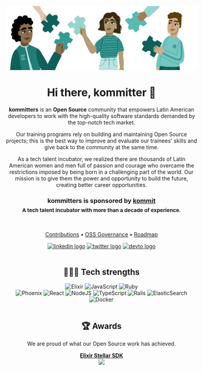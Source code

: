 <div align="center">

![kommitters Open Source][ospo-artwork]

# Hi there, kommitter 👋

**kommitters** is an **Open Source** community that empowers Latin American developers to work with the high-quality software standards demanded by the top-notch tech market.

Our training programs rely on building and maintaining Open Source projects; this is the best way to improve and evaluate our trainees' skills and give back to the community at the same time.

As a tech talent incubator, we realized there are thousands of Latin American women and men full of passion and courage who overcame the restrictions imposed by being born in a challenging part of the world. Our mission is to give them the power and opportunity to build the future, creating better career opportunities.

### **kommitters** is sponsored by [**kommit**][kommit.co]<br> <sub>A tech talent incubator with more than a decade of experience.</sub>
<br>

[Contributions][contributions] • [OSS Governance][oss-governance] • [Roadmap][roadmap]

[<img src="https://raw.githubusercontent.com/maurodesouza/profile-readme-generator/master/src/assets/icons/social/gmail/default.svg" width="42" height="30" alt="linkedin logo" />][mail-to]
[<img src="https://raw.githubusercontent.com/maurodesouza/profile-readme-generator/master/src/assets/icons/social/twitter/default.svg" width="42" height="30" alt="twitter logo" />][twitter]
[<img src="https://raw.githubusercontent.com/maurodesouza/profile-readme-generator/master/src/assets/icons/social/devto/default.svg" width="42" height="30" alt="devto logo" />][dev-to]<br><br>

## 👩🏻‍💻 Tech strengths

![Elixir][elixir-badge]
![JavaScript][javascript-badge]
![Ruby][ruby-badge]<br>
![Phoenix][phoenix-badge]
![React][react-badge]
![NodeJS][nodejs-badge]
![TypeScript][typescript-badge]
![Rails][rails-badge]
![ElasticSearch][elasticsearch-badge]
![Docker][docker-badge]<br><br>

## 🏆 Awards
We are proud of what our Open Source work has achieved.

[**Elixir Stellar SDK**][stellar-sdk]<br/>
[<img src="https://user-images.githubusercontent.com/1649973/182957620-e9cf03a4-0ffa-45ae-997f-cca8534a3d4a.png" width="200" />][scf-stellar-sdk]

</div>

[ospo-artwork]: https://github.com/kommitters/.github/blob/main/assets/banner.jpeg
[contributions]: https://github.com/kommitters/.github/blob/main/profile/contributions/README.md
[oss-governance]: https://github.com/kommitters/ospo
[roadmap]: https://github.com/orgs/kommitters/projects/4
[kommit.co]: https://kommit.co
[mail-to]: mailto:oss@kommit.co
[twitter]: https://twitter.com/kommitters_oss
[dev-to]: https://dev.to/kommitters
[stellar-sdk]: https://github.com/kommitters/stellar_sdk
[scf-stellar-sdk]: https://medium.com/stellar-community/announcing-the-winners-of-scf-10-317a7da78209
[elixir-badge]: https://img.shields.io/badge/elixir-%234B275F.svg?style=for-the-badge&logo=elixir&logoColor=white
[javascript-badge]: https://img.shields.io/badge/javascript-%23323330.svg?style=for-the-badge&logo=javascript&logoColor=%23F7DF1E
[ruby-badge]: https://img.shields.io/badge/ruby-%23CC342D.svg?style=for-the-badge&logo=ruby&logoColor=white
[phoenix-badge]: https://img.shields.io/badge/phoenix-%ff923500.svg?style=for-the-badge&color=orange
[react-badge]: https://img.shields.io/badge/react-%2320232a.svg?style=for-the-badge&logo=react&logoColor=%2361DAFB
[nodejs-badge]: https://img.shields.io/badge/node.js-6DA55F?style=for-the-badge&logo=node.js&logoColor=white
[typescript-badge]: https://img.shields.io/badge/typescript-%23007ACC.svg?style=for-the-badge&logo=typescript&logoColor=white
[rails-badge]: https://img.shields.io/badge/rails-%23CC0000.svg?style=for-the-badge&logo=ruby-on-rails&logoColor=white
[elasticsearch-badge]: https://img.shields.io/badge/-ElasticSearch-005571?style=for-the-badge&logo=elasticsearch
[docker-badge]: https://img.shields.io/badge/docker-%230db7ed.svg?style=for-the-badge&logo=docker&logoColor=white
